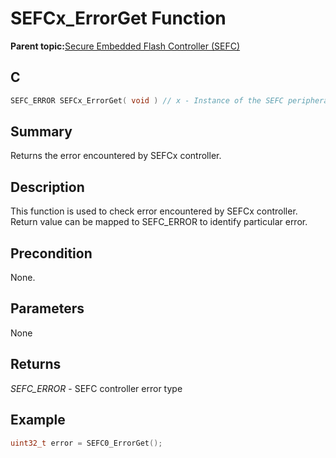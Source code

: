# SEFCx\_ErrorGet Function

**Parent topic:**[Secure Embedded Flash Controller \(SEFC\)](GUID-E586E73A-F607-48C1-A0B8-EC4E231FB77A.md)

## C

```c
SEFC_ERROR SEFCx_ErrorGet( void ) // x - Instance of the SEFC peripheral
```

## Summary

Returns the error encountered by SEFCx controller.

## Description

This function is used to check error encountered by SEFCx controller. Return value can be mapped to SEFC\_ERROR to identify particular error.

## Precondition

None.

## Parameters

None

## Returns

*SEFC\_ERROR* - SEFC controller error type

## Example

```c
uint32_t error = SEFC0_ErrorGet();
```

